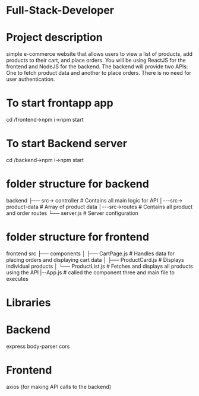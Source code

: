 # Full-Stack-Developer

# Project description

simple e-commerce website that allows users to view a list of products, add
products to their cart, and place orders.
You will be using ReactJS for the frontend and NodeJS for the backend. The backend will provide
two APIs:
One to fetch product data and another to place orders.
There is no need for user authentication.

# To start frontapp app

cd /frontend->npm i->npm start

# To start Backend server

cd /backend->npm i->npm start

# folder structure for backend

backend
├── src-> controller # Contains all main logic for API
│---src-> product-data # Array of product data
│---src->routes # Contains all product and order routes
└── server.js # Server configuration

# folder structure for frontend

frontend
src
├── components
│ ├── CartPage.js # Handles data for placing orders and displaying cart data
│ ├── ProductCard.js # Displays individual products
│ └── ProductList.js # Fetches and displays all products using the API
|--App.js # called the component three and main file to executes

# Libraries

# Backend

express
body-parser
cors

# Frontend

axios (for making API calls to the backend)
